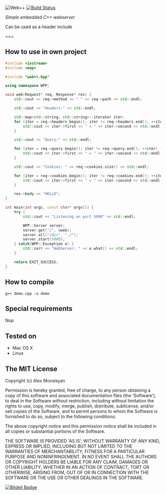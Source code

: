![Web++](https://raw.github.com/konteck/wpp/master/logo.png)
[![Build Status](https://secure.travis-ci.org/konteck/wpp.png)](http://travis-ci.org/konteck/wpp)

*Simple embedded C++ webserver*

Can be used as a header include




===

## How to use in own project

```c++
#include <iostream>
#include <map>

#include "web++.hpp"

using namespace WPP;

void web(Request* req, Response* res) {
    std::cout << req->method << " " << req->path << std::endl;

    std::cout << "Headers:" << std::endl;

    std::map<std::string, std::string>::iterator iter;
    for (iter = req->headers.begin(); iter != req->headers.end(); ++iter) {
        std::cout << iter->first << " = " << iter->second << std::endl;
    }

    std::cout << "Query:" << std::endl;

    for (iter = req->query.begin(); iter != req->query.end(); ++iter) {
        std::cout << iter->first << " = " << iter->second << std::endl;
    }

    std::cout << "Cookies: " << req->cookies.size() << std::endl;

    for (iter = req->cookies.begin(); iter != req->cookies.end(); ++iter) {
        std::cout << iter->first << " = " << iter->second << std::endl;
    }

    res->body << "HELLO";
}

int main(int argc, const char* argv[]) {
    try {
        std::cout << "Listening on port 5000" << std::endl;

        WPP::Server server;
        server.get("/", &web);
        server.all("/dir", "./");
        server.start(5000);
    } catch(WPP::Exception e) {
        std::cerr << "WebServer: " << e.what() << std::endl;
    }

    return EXIT_SUCCESS;
}
```

## How to compile

    g++ demo.cpp -o demo

## Special requirements

Nop

## Tested on

* Mac OS X
* Linux

## The MIT License

Copyright (c) Alex Movsisyan

Permission is hereby granted, free of charge, to any person obtaining a copy of this software and associated documentation files (the 'Software'), to deal in the Software without restriction, including without limitation the rights to use, copy, modify, merge, publish, distribute, sublicense, and/or sell copies of the Software, and to permit persons to whom the Software is furnished to do so, subject to the following conditions:

The above copyright notice and this permission notice shall be included in all copies or substantial portions of the Software.

THE SOFTWARE IS PROVIDED 'AS IS', WITHOUT WARRANTY OF ANY KIND, EXPRESS OR IMPLIED, INCLUDING BUT NOT LIMITED TO THE WARRANTIES OF MERCHANTABILITY, FITNESS FOR A PARTICULAR PURPOSE AND NONINFRINGEMENT. IN NO EVENT SHALL THE AUTHORS OR COPYRIGHT HOLDERS BE LIABLE FOR ANY CLAIM, DAMAGES OR OTHER LIABILITY, WHETHER IN AN ACTION OF CONTRACT, TORT OR OTHERWISE, ARISING FROM, OUT OF OR IN CONNECTION WITH THE SOFTWARE OR THE USE OR OTHER DEALINGS IN THE SOFTWARE.


[![Bitdeli Badge](https://d2weczhvl823v0.cloudfront.net/konteck/wpp/trend.png)](https://bitdeli.com/free "Bitdeli Badge")


